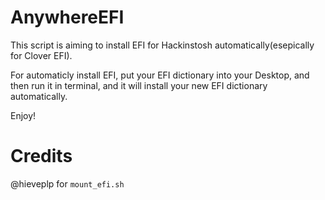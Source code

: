 # AnywhereEFI
This script is aiming to install EFI for  Hackinstosh automatically(esepically for Clover EFI).



For  automaticly   install EFI, put  your  EFI dictionary into  your  Desktop, and then  run  it  in  terminal, and it will  install your  new EFI  dictionary automatically.



Enjoy!



# Credits

 @hieveplp for  `mount_efi.sh` 

